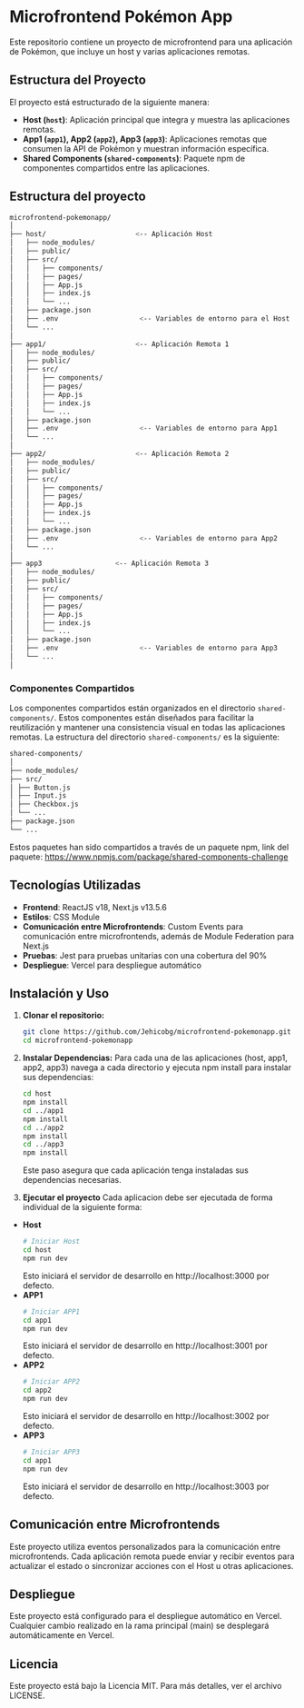 # Microfrontend Pokémon App

Este repositorio contiene un proyecto de microfrontend para una aplicación de Pokémon, que incluye un host y varias aplicaciones remotas.

## Estructura del Proyecto

El proyecto está estructurado de la siguiente manera:

- **Host (`host`)**: Aplicación principal que integra y muestra las aplicaciones remotas.
- **App1 (`app1`), App2 (`app2`), App3 (`app3`)**: Aplicaciones remotas que consumen la API de Pokémon y muestran información específica.
- **Shared Components (`shared-components`)**: Paquete npm de componentes compartidos entre las aplicaciones.

## Estructura del proyecto

```bash
microfrontend-pokemonapp/
│
├── host/                      <-- Aplicación Host
│   ├── node_modules/
│   ├── public/
│   ├── src/
│   │   ├── components/
│   │   ├── pages/
│   │   ├── App.js
│   │   ├── index.js
│   │   └── ...
│   ├── package.json
│   ├── .env                    <-- Variables de entorno para el Host
│   └── ...
│
├── app1/                      <-- Aplicación Remota 1
│   ├── node_modules/
│   ├── public/
│   ├── src/
│   │   ├── components/
│   │   ├── pages/
│   │   ├── App.js
│   │   ├── index.js
│   │   └── ...
│   ├── package.json
│   ├── .env                    <-- Variables de entorno para App1
│   └── ...
│
├── app2/                      <-- Aplicación Remota 2
│   ├── node_modules/
│   ├── public/
│   ├── src/
│   │   ├── components/
│   │   ├── pages/
│   │   ├── App.js
│   │   ├── index.js
│   │   └── ...
│   ├── package.json
│   ├── .env                    <-- Variables de entorno para App2
│   └── ...
│
├── app3                  <-- Aplicación Remota 3
│   ├── node_modules/
│   ├── public/
│   ├── src/
│   │   ├── components/
│   │   ├── pages/
│   │   ├── App.js
│   │   ├── index.js
│   │   └── ...
│   ├── package.json
│   ├── .env                    <-- Variables de entorno para App3
│   └── ...
│

```

### Componentes Compartidos

Los componentes compartidos están organizados en el directorio `shared-components/`. Estos componentes están diseñados para facilitar la reutilización y mantener una consistencia visual en todas las aplicaciones remotas. La estructura del directorio `shared-components/` es la siguiente:

```bash
shared-components/
│
├── node_modules/
├── src/
│ ├── Button.js
│ ├── Input.js
│ ├── Checkbox.js
│ └── ...
├── package.json
└── ...
```

Estos paquetes han sido compartidos a través de un paquete npm, link del paquete: https://www.npmjs.com/package/shared-components-challenge

## Tecnologías Utilizadas

- **Frontend**: ReactJS v18, Next.js v13.5.6
- **Estilos**: CSS Module
- **Comunicación entre Microfrontends**: Custom Events para comunicación entre microfrontends, además de Module Federation para Next.js
- **Pruebas**: Jest para pruebas unitarias con una cobertura del 90%
- **Despliegue**: Vercel para despliegue automático

## Instalación y Uso

1. **Clonar el repositorio:**

   ```bash
   git clone https://github.com/Jehicobg/microfrontend-pokemonapp.git
   cd microfrontend-pokemonapp

   ```

2. **Instalar Dependencias:**
   Para cada una de las aplicaciones (host, app1, app2, app3) navega a cada directorio y ejecuta npm install para instalar sus dependencias:

   ```bash
   cd host
   npm install
   cd ../app1
   npm install
   cd ../app2
   npm install
   cd ../app3
   npm install
   ```

   Este paso asegura que cada aplicación tenga instaladas sus dependencias necesarias.

3. **Ejecutar el proyecto**
   Cada aplicacion debe ser ejecutada de forma individual de la siguiente forma:

- **Host**
  ```bash
  # Iniciar Host
  cd host
  npm run dev
  ```
  Esto iniciará el servidor de desarrollo en http://localhost:3000 por defecto.
- **APP1**
  ```bash
  # Iniciar APP1
  cd app1
  npm run dev
  ```
  Esto iniciará el servidor de desarrollo en http://localhost:3001 por defecto.
- **APP2**
  ```bash
  # Iniciar APP2
  cd app2
  npm run dev
  ```
  Esto iniciará el servidor de desarrollo en http://localhost:3002 por defecto.
- **APP3**
  ```bash
  # Iniciar APP3
  cd app1
  npm run dev
  ```
  Esto iniciará el servidor de desarrollo en http://localhost:3003 por defecto.

## Comunicación entre Microfrontends

Este proyecto utiliza eventos personalizados para la comunicación entre microfrontends. Cada aplicación remota puede enviar y recibir eventos para actualizar el estado o sincronizar acciones con el Host u otras aplicaciones.

## Despliegue

Este proyecto está configurado para el despliegue automático en Vercel. Cualquier cambio realizado en la rama principal (main) se desplegará automáticamente en Vercel.

## Licencia

Este proyecto está bajo la Licencia MIT. Para más detalles, ver el archivo LICENSE.
